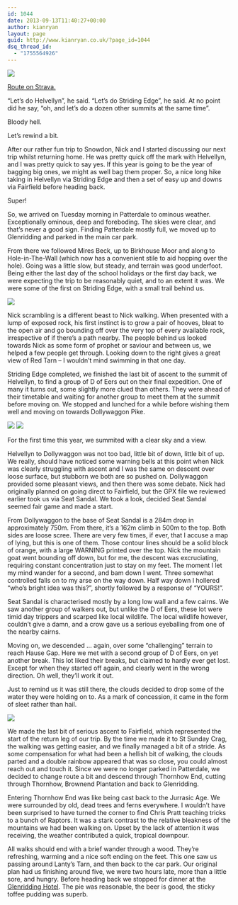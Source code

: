 ```yaml
---
id: 1044
date: 2013-09-13T11:40:27+00:00
author: kianryan
layout: page
guid: http://www.kianryan.co.uk/?page_id=1044
dsq_thread_id:
  - "1755564926"
---
```


![](/assets/images/2015/09/20150901_175744.jpg)

[Route on Strava.](https://www.strava.com/activities/382815810)

“Let’s do Helvellyn”, he said. “Let’s do Striding Edge”, he said. At no point did he say, “oh, and let’s do a dozen other summits at the same time”.

Bloody hell.

Let’s rewind a bit.

After our rather fun trip to Snowdon, Nick and I started discussing our next trip whilst returning home. He was pretty quick off the mark with Helvellyn, and I was pretty quick to say yes. If this year is going to be the year of bagging big ones, we might as well bag them proper. So, a nice long hike taking in Helvellyn via Striding Edge and then a set of easy up and downs via Fairfield before heading back.

Super!

So, we arrived on Tuesday morning in Patterdale to ominous weather. Exceptionally ominous, deep and foreboding. The skies were clear, and that’s never a good sign. Finding Patterdale mostly full, we moved up to Glenridding and parked in the main car park.

From there we followed Mires Beck, up to Birkhouse Moor and along to Hole-in-The-Wall (which now has a convenient stile to aid hopping over the hole). Going was a little slow, but steady, and terrain was good underfoot. Being either the last day of the school holidays or the first day back, we were expecting the trip to be reasonably quiet, and to an extent it was. We were some of the first on Striding Edge, with a small trail behind us.

![](/assets/images/2015/09/20150901_121930.jpg)


Nick scrambling is a different beast to Nick walking. When presented with a lump of exposed rock, his first instinct is to grow a pair of hooves, bleat to the open air and go bounding off over the very top of every available rock, irrespective of if there’s a path nearby. The people behind us looked towards Nick as some form of prophet or saviour and between us, we helped a few people get through. Looking down to the right gives a great view of Red Tarn – I wouldn’t mind swimming in that one day.

Striding Edge completed, we finished the last bit of ascent to the summit of Helvellyn, to find a group of D of Eers out on their final expedition. One of many it turns out, some slightly more clued than others. They were ahead of their timetable and waiting for another group to meet them at the summit before moving on. We stopped and lunched for a while before wishing them well and moving on towards Dollywaggon Pike.

![](/assets/images/2015/09/IMG_20150901_123857.jpg)
![](/assets/images/2015/09/20150901_123236.jpg)


For the first time this year, we summited with a clear sky and a view.

Helvellyn to Dollywaggon was not too bad, little bit of down, little bit of up. We really, should have noticed some warning bells at this point when Nick was clearly struggling with ascent and I was the same on descent over loose surface, but stubborn we both are so pushed on. Dollywaggon provided some pleasant views, and then there was some debate. Nick had originally planned on going direct to Fairfield, but the GPX file we reviewed earlier took us via Seat Sandal. We took a look, decided Seat Sandal seemed fair game and made a start.

From Dollywaggon to the base of Seat Sandal is a 284m drop in approximately 750m. From there, it’s a 162m climb in 500m to the top. Both sides are loose scree. There are very few times, if ever, that I accuse a map of lying, but this is one of them. Those contour lines should be a solid block of orange, with a large WARNING printed over the top. Nick the mountain goat went bounding off down, but for me, the descent was excruciating, requiring constant concentration just to stay on my feet. The moment I let my mind wander for a second, and bam down I went. Three somewhat controlled falls on to my arse on the way down. Half way down I hollered “who’s bright idea was this?”, shortly followed by a response of “YOURS!”.

Seat Sandal is characterised mostly by a long low wall and a few cairns. We saw another group of walkers out, but unlike the D of Eers, these lot were timid day trippers and scarped like local wildlife. The local wildlife however, couldn’t give a damn, and a crow gave us a serious eyeballing from one of the nearby cairns.

Moving on, we descended … again, over some “challenging” terrain to reach Hause Gap. Here we met with a second group of D of Eers, on yet another break. This lot liked their breaks, but claimed to hardly ever get lost. Except for when they started off again, and clearly went in the wrong direction. Oh well, they’ll work it out.

Just to remind us it was still there, the clouds decided to drop some of the water they were holding on to. As a mark of concession, it came in the form of sleet rather than hail.

![](/assets/images/2015/09/20150901_161543.jpg)

We made the last bit of serious ascent to Fairfield, which represented the start of the return leg of our trip. By the time we made it to St Sunday Crag, the walking was getting easier, and we finally managed a bit of a stride. As some compensation for what had been a hellish bit of walking, the clouds parted and a double rainbow appeared that was so close, you could almost reach out and touch it. Since we were no longer parked in Patterdale, we decided to change route a bit and descend through Thornhow End, cutting through Thornhow, Brownend Plantation and back to Glenridding.

Entering Thornhow End was like being cast back to the Jurrasic Age. We were surrounded by old, dead trees and ferns everywhere. I wouldn’t have been surprised to have turned the corner to find Chris Pratt teaching tricks to a bunch of Raptors. It was a stark contrast to the relative bleakness of the mountains we had been walking on. Upset by the lack of attention it was receiving, the weather contributed a quick, tropical downpour.

All walks should end with a brief wander through a wood. They’re refreshing, warming and a nice soft ending on the feet. This one saw us passing around Lanty’s Tarn, and then back to the car park. Our original plan had us finishing around five, we were two hours late, more than a little sore, and hungry. Before heading back we stopped for dinner at the [Glenridding Hotel](http://www.theglenriddinghotel.com/lounger-bar.html). The pie was reasonable, the beer is good, the sticky toffee pudding was superb.

